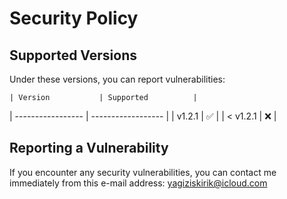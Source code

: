 # Security Policy

## Supported Versions

Under these versions, you can report vulnerabilities:

    | Version           | Supported          |
| ----------------- | ------------------ |
| v1.2.1    | :white_check_mark: |
| < v1.2.1  | :x:                |

## Reporting a Vulnerability

If you encounter any security vulnerabilities, you can contact me immediately from this e-mail address: yagiziskirik@icloud.com